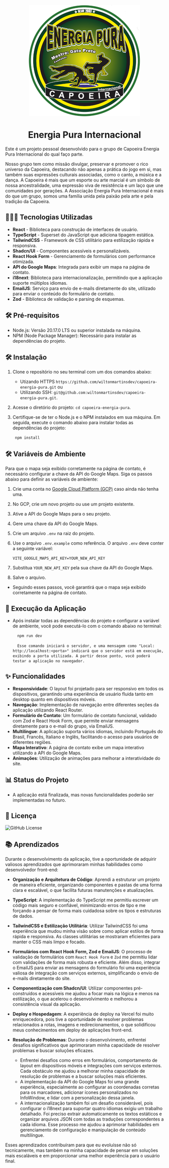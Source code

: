 <p align="center">
  <img src="src/assets/logoReadme.png" alt="Logo" />
</p>

<h1 align="center" >Energia Pura Internacional</h1>

Este é um projeto pessoal desenvolvido para o grupo de Capoeira Energia Pura Internacional do qual faço parte.

Nosso grupo tem como missão divulgar, preservar e promover o rico universo da Capoeira, destacando não apenas a prática do jogo em si, mas também suas expressões culturais associadas, como o canto, a música e a dança. A Capoeira é mais que um esporte ou arte marcial é um símbolo de nossa ancestralidade, uma expressão viva de resistência e um laço que une comunidades por gerações. A Associação Energia Pura Internacional é mais do que um grupo, somos uma família unida pela paixão pela arte e pela tradição da Capoeira.

## 👨🏻‍💻 Tecnologias Utilizadas

-   **React** - Biblioteca para construção de interfaces de usuário.
-   **TypeScript** - Superset do JavaScript que adiciona tipagem estática.
-   **TailwindCSS** - Framework de CSS utilitário para estilização rápida e responsiva.
-   **Shadcn/UI** - Componentes acessíveis e personalizáveis.
-   **React Hook Form** - Gerenciamento de formulários com performance otimizada.
-   **API do Google Maps**: Integrada para exibir um mapa na página de contato.
-   **i18next**: Biblioteca para internacionalização, permitindo que a aplicação suporte múltiplos idiomas.
-   **EmailJS**: Serviço para envio de e-mails diretamente do site, utilizado para enviar o conteúdo do formulário de contato.
-   **Zod** - Biblioteca de validação e parsing de esquemas.

## 🛠️ Pré-requisitos

-   Node.js: Versão 20.17.0 LTS ou superior instalada na máquina.
-   NPM (Node Package Manager): Necessário para instalar as dependências do projeto.

## 🛠️ Instalação

1. Clone o repositório no seu terminal com um dos comandos abaixo:
    -   Utizando HTTPS `https://github.com/wiltonmartinsdev/capoeira-energia-pura.git` ou
    -   Utilizando SSH: `git@github.com:wiltonmartinsdev/capoeira-energia-pura.git`.

2. Acesse o diretório do projeto: `cd capoeira-energia-pura`.

3. Certifique-se de ter o Node.js e o NPM instalados em sua máquina. Em seguida, execute o comando abaixo para instalar todas as dependências do projeto:

        npm install


## 🛠️ Variáveis de Ambiente

Para que o mapa seja exibido corretamente na página de contato, é necessário configurar a chave da API do Google Maps. Siga os passos abaixo para definir as variáveis de ambiente:

1. Crie uma conta no <a href="https://cloud.google.com/" target="_blank">Google Cloud Platform (GCP)</a> caso ainda não tenha uma.
2. No GCP, crie um novo projeto ou use um projeto existente.
3. Ative a API do Google Maps para o seu projeto.
4. Gere uma chave da API do Google Maps.
5. Crie um arquivo `.env` na raiz do projeto.
6. Use o arquivo `.env.example` como referência. O arquivo `.env` deve conter a seguinte variável:

    ```env
    VITE_GOOGLE_MAPS_API_KEY=YOUR_NEW_API_KEY
    ```

7. Substitua `YOUR_NEW_API_KEY` pela sua chave da API do Google Maps.

8. Salve o arquivo.

- Seguindo esses passos, você garantirá que o mapa seja exibido corretamente na página de contato.

## 🚀 Execução da Aplicação

-   Após instalar todas as dependências do projeto e configurar a variável de ambiente, você pode executá-lo com o comando abaixo no terminal:

          npm run dev

          Esse comando iniciará o servidor, e uma mensagem como "Local: http://localhost:<porta>" indicará que o servidor está em execução, exibindo a porta utilizada. A partir desse ponto, você poderá testar a aplicação no navegador.

## ✨ Funcionalidades

-   **Responsividade**: O layout foi projetado para ser responsivo em todos os dispositivos, garantindo uma experiência de usuário fluida tanto em desktop quanto em dispositivos móveis.
-   **Navegação**: Implementação de navegação entre diferentes seções da aplicação utilizando React Router.
-   **Formulário de Contato**: Um formulário de contato funcional, validado com Zod e React Hook Form, que permite enviar mensagens diretamente para o e-mail do grupo, via EmailJS.
-   **Multilíngue**: A aplicação suporta vários idiomas, incluindo Português do Brasil, Francês, Italiano e Inglês, facilitando o acesso para usuários de diferentes regiões.
-   **Mapa Interativo**: A página de contato exibe um mapa interativo utilizando a API do Google Maps.
-   **Animações**: Utilização de animações para melhorar a interatividade do site.

## 📊 Status do Projeto

-   A aplicação está finalizada, mas novas funcionalidades poderão ser implementadas no futuro.

## 📄 Licença

![GitHub License](https://img.shields.io/github/license/wiltonmartinsdev/my-portfolio)

## 📚 Aprendizados

Durante o desenvolvimento da aplicação, tive a oportunidade de adquirir valiosos aprendizados que aprimoraram minhas habilidades como desenvolvedor front-end:

-   **Organização e Arquitetura de Código**: Aprendi a estruturar um projeto de maneira eficiente, organizando componentes e pastas de uma forma clara e escalável, o que facilita futuras manutenções e atualizações.

-   **TypeScript**: A implementação do TypeScript me permitiu escrever um código mais seguro e confiável, minimizando erros de tipo e me forçando a pensar de forma mais cuidadosa sobre os tipos e estruturas de dados.

-   **TailwindCSS e Estilização Utilitária**: Utilizar TailwindCSS foi uma experiência que mudou minha visão sobre como aplicar estilos de forma rápida e responsiva. As classes utilitárias se mostraram eficientes para manter o CSS mais limpo e focado.

-   **Formulários com React Hook Form, Zod e EmailJS**: O processo de validação de formulários com `React Hook Form` e `Zod` me permitiu lidar com validações de forma mais robusta e eficiente. Além disso, integrar o EmailJS para enviar as mensagens do formulário foi uma experiência valiosa de integração com serviços externos, simplificando o envio de e-mails diretamente do site.

-   **Componentização com Shadcn/UI**: Utilizar componentes pré-construídos e acessíveis me ajudou a focar mais na lógica e menos na estilização, o que acelerou o desenvolvimento e melhorou a consistência visual da aplicação.

-   **Deploy e Hospedagem**: A experiência de deploy na Vercel foi muito enriquecedora, pois tive a oportunidade de resolver problemas relacionados a rotas, imagens e redirecionamentos, o que solidificou meus conhecimentos em deploy de aplicações front-end.

-   **Resolução de Problemas**: Durante o desenvolvimento, enfrentei desafios significativos que aprimoraram minha capacidade de resolver problemas e buscar soluções eficazes.
    -   Enfrentei desafios como erros em formulários, comportamento de layout em dispositivos móveis e integrações com serviços externos. Cada obstáculo me ajudou a melhorar minha capacidade de resolução de problemas e a buscar soluções mais eficientes.
    -   A implementação da API do Google Maps foi uma grande experiência, especialmente ao configurar as coordenadas corretas para os marcadores, adicionar ícones personalizados no InfoWindow, e lidar com a personalização dessa janela.
    -   A internacionalização também foi um desafio considerável, pois configurar o i18next para suportar quatro idiomas exigiu um trabalho detalhado. Foi preciso extrair automaticamente os textos estáticos e organizar arquivos JSON com todas as traduções correspondentes a cada idioma. Esse processo me ajudou a aprimorar habilidades em gerenciamento de configuração e manipulação de conteúdo multilíngue.

Esses aprendizados contribuíram para que eu evoluísse não só tecnicamente, mas também na minha capacidade de pensar em soluções mais escaláveis e em proporcionar uma melhor experiência para o usuário final.
